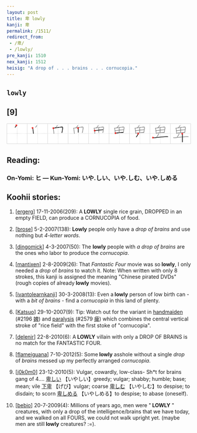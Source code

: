 ```yaml
---
layout: post
title: 卑 lowly
kanji: 卑
permalink: /1511/
redirect_from:
 - /卑/
 - /lowly/
pre_kanji: 1510
nex_kanji: 1512
heisig: "A drop of . . . brains . . . cornucopia."
---
```


## `lowly`

## [9]

<div class="stroke"><img src="../images/E58D91.png" /></div>

## Reading:

### On-Yomi: ヒ &mdash; Kun-Yomi: いや.しい、いや.しむ、いや.しめる

## Koohii stories:

1) [<a href="http://kanji.koohii.com/profile/ergerg">ergerg</a>] 17-11-2006(209): A<strong> LOWLY</strong> single rice grain, DROPPED in an empty FIELD, can produce a CORNUCOPIA of food. 

2) [<a href="http://kanji.koohii.com/profile/brose">brose</a>] 5-2-2007(138): <strong>Lowly</strong> people only have a <em>drop of brains</em> and use nothing but <em>4-letter words</em>. 

3) [<a href="http://kanji.koohii.com/profile/dingomick">dingomick</a>] 4-3-2007(50): The <strong>lowly</strong> people with <em>a drop of brains</em> are the ones who labor to produce the <em>cornucopia</em>. 

4) [<a href="http://kanji.koohii.com/profile/mantixen">mantixen</a>] 2-8-2009(26): That <em>Fantastic Four</em> movie was so<strong> lowly</strong>, I only needed a <em>drop</em> of <em>brains</em> to watch it. Note: When written with only 8 strokes, this kanji is assigned the meaning &quot;Chinese pirated DVDs&quot; (rough copies of already<strong> lowly</strong> movies). 

5) [<a href="http://kanji.koohii.com/profile/ivantolearnkanji">ivantolearnkanji</a>] 30-3-2008(13): Even a<strong> lowly</strong> person of low birth can - with a <em>bit of brains</em> - find a <em>cornucopia</em> in this land of plenty. 

6) [<a href="http://kanji.koohii.com/profile/Katsuo">Katsuo</a>] 29-10-2007(9): Tip: Watch out for the variant in <a href="../2196">handmaiden</a> <span class="index">(#2196 <a href="http://jisho.org/kanji/details/婢">婢</a>)</span> and <a href="../2579">paralysis</a> <span class="index">(#2579 <a href="http://jisho.org/kanji/details/痺">痺</a>)</span> which combines the central vertical stroke of &quot;rice field&quot; with the first stoke of &quot;cornucopia&quot;. 

7) [<a href="http://kanji.koohii.com/profile/delenir">delenir</a>] 22-8-2010(6): A<strong> LOWLY</strong> villain with only a DROP OF BRAINS is no match for the FANTASTIC FOUR. 

8) [<a href="http://kanji.koohii.com/profile/flameiguana">flameiguana</a>] 7-10-2012(5): Some<strong> lowly</strong> asshole without a single <em>drop</em> of <em>brains</em> messed up my perfectly arranged <em>cornucopia</em>. 

9) [<a href="http://kanji.koohii.com/profile/j0k0m0">j0k0m0</a>] 23-12-2010(5): Vulgar, cowardly, low-class- Sh*t for brains gang of 4....  <a href="http://jisho.org/kanji/details/卑しい">卑しい</a>  【いやしい】greedy; vulgar; shabby; humble; base; mean; vile   <a href="http://jisho.org/kanji/details/下卑">下卑</a>  【げび】vulgar; coarse   <a href="http://jisho.org/kanji/details/卑しむ">卑しむ</a>  【いやしむ】to despise; to disdain; to scorn   <a href="http://jisho.org/kanji/details/卑しめる">卑しめる</a>  【いやしめる】to despise; to abase (oneself). 

10) [<a href="http://kanji.koohii.com/profile/bebio">bebio</a>] 20-7-2009(4): Millions of years ago, men were &quot;<strong> LOWLY</strong> &quot; creatures, with only a drop of the intelligence/brains that we have today, and we walked on all FOURS, we could not walk upright yet. (maybe men are still<strong> lowly</strong> creatures? :=). 

